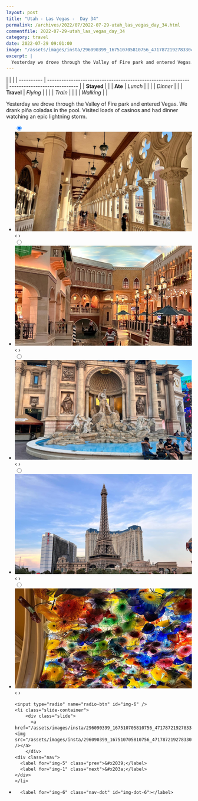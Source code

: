 ```yaml
---
layout: post
title: "Utah - Las Vegas -  Day 34"
permalink: /archives/2022/07/2022-07-29-utah_las_vegas_day_34.html
commentfile: 2022-07-29-utah_las_vegas_day_34
category: travel
date: 2022-07-29 09:01:00
image: "/assets/images/insta/296090399_167510705810756_4717872192783304451_n_17951773831994831.jpg"
excerpt: |
  Yesterday we drove through the Valley of Fire park and entered Vegas. We drank piña coladas in the pool. Visited loads of casinos and had dinner watching an epic lightning storm.
---
```


|            |                                                              |
| ---------- | ------------------------------------------------------------ | ----------------------------- |
| **Stayed** |  |
| **Ate**    | _Lunch_                                                      |          |
|            | _Dinner_                                                     |          |
| **Travel** | _Flying_                                                     |          |
|            | _Train_                                                      |          |
|            | _Walking_                                                    |          |


Yesterday we drove through the Valley of Fire park and entered Vegas. We drank piña coladas in the pool. Visited loads of casinos and had dinner watching an epic lightning storm.


<ul class="slides">
    <input type="radio" name="radio-btn" id="img-1" checked="checked" />
    <li class="slide-container">
        <div class="slide">
          <a href="/assets/images/insta/295881938_552886836618814_4790665030420270078_n_18229167814193929.jpg"><img src="/assets/images/insta/295881938_552886836618814_4790665030420270078_n_18229167814193929.jpg" /></a>
        </div>
    <div class="nav">
      <label for="img-6" class="prev">&#x2039;</label>
      <label for="img-2" class="next">&#x203a;</label>
    </div>
    </li>
        <input type="radio" name="radio-btn" id="img-2"  />
    <li class="slide-container">
        <div class="slide">
          <a href="/assets/images/insta/296087339_788091449212383_1940794798986747643_n_17940840401228049.jpg"><img src="/assets/images/insta/296087339_788091449212383_1940794798986747643_n_17940840401228049.jpg" /></a>
        </div>
    <div class="nav">
      <label for="img-1" class="prev">&#x2039;</label>
      <label for="img-3" class="next">&#x203a;</label>
    </div>
    </li>
        <input type="radio" name="radio-btn" id="img-3"  />
    <li class="slide-container">
        <div class="slide">
          <a href="/assets/images/insta/296347061_1033129947567523_6145070923114023228_n_18227959102120670.jpg"><img src="/assets/images/insta/296347061_1033129947567523_6145070923114023228_n_18227959102120670.jpg" /></a>
        </div>
    <div class="nav">
      <label for="img-2" class="prev">&#x2039;</label>
      <label for="img-4" class="next">&#x203a;</label>
    </div>
    </li>
        <input type="radio" name="radio-btn" id="img-4"  />
    <li class="slide-container">
        <div class="slide">
          <a href="/assets/images/insta/296262530_1280995362728649_4318278003908757463_n_17972917174638007.jpg"><img src="/assets/images/insta/296262530_1280995362728649_4318278003908757463_n_17972917174638007.jpg" /></a>
        </div>
    <div class="nav">
      <label for="img-3" class="prev">&#x2039;</label>
      <label for="img-5" class="next">&#x203a;</label>
    </div>
    </li>
        <input type="radio" name="radio-btn" id="img-5"  />
    <li class="slide-container">
        <div class="slide">
          <a href="/assets/images/insta/296166222_1060113597953820_7681073681678514650_n_17936018288159781.jpg"><img src="/assets/images/insta/296166222_1060113597953820_7681073681678514650_n_17936018288159781.jpg" /></a>
        </div>
    <div class="nav">
      <label for="img-4" class="prev">&#x2039;</label>
      <label for="img-6" class="next">&#x203a;</label>
    </div>
    </li>
    
    <input type="radio" name="radio-btn" id="img-6" />
    <li class="slide-container">
        <div class="slide">
          <a href="/assets/images/insta/296090399_167510705810756_4717872192783304451_n_17951773831994831.jpg"><img src="/assets/images/insta/296090399_167510705810756_4717872192783304451_n_17951773831994831.jpg" /></a>
        </div>
    <div class="nav">
      <label for="img-5" class="prev">&#x2039;</label>
      <label for="img-1" class="next">&#x203a;</label>
    </div>
    </li>
			
<li class="nav-dots">
      <label for="img-1" class="nav-dot" id="img-dot-1"></label>
      <label for="img-2" class="nav-dot" id="img-dot-2"></label>
      <label for="img-3" class="nav-dot" id="img-dot-3"></label>
      <label for="img-4" class="nav-dot" id="img-dot-4"></label>
      <label for="img-5" class="nav-dot" id="img-dot-5"></label>

      <label for="img-6" class="nav-dot" id="img-dot-6"></label>

</li>
</ul>        
             

		